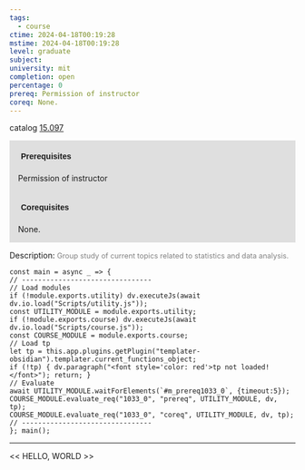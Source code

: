 ```yaml
---
tags:
  - course
ctime: 2024-04-18T00:19:28
mstime: 2024-04-18T00:19:28
level: graduate
subject: 
university: mit
completion: open
percentage: 0
prereq: Permission of instructor
coreq: None.
---
```


catalog [15.097](http://student.mit.edu/catalog/m15a.html#15.097)

<span style="display: block; padding: 15px; background-color: rgb(100, 100, 100, 0.2);"><font id="m_prereq1033_0" style="display: block; font-family: Arial, sans-serif; font-weight: bold; padding: 5px">Prerequisites</font><br><span id="prereq1033_0">Permission of instructor</span></span>
<span style="display: block; padding: 15px; background-color: rgb(100, 100, 100, 0.2);"><font id="m_coreq1033_0" style="display: block; font-family: Arial, sans-serif; font-weight: bold; padding: 5px">Corequisites</font><br><span id="coreq1033_0">None.</span></span>

<font style="">Description:</font>
<font style="color: grey; font-size: 0.8rem;">Group study of current topics related to statistics and data analysis.</font>

```dataviewjs
const main = async _ => {
// --------------------------------
// Load modules
if (!module.exports.utility) dv.executeJs(await dv.io.load("Scripts/utility.js"));
const UTILITY_MODULE = module.exports.utility;
if (!module.exports.course) dv.executeJs(await dv.io.load("Scripts/course.js"));
const COURSE_MODULE = module.exports.course;
// Load tp
let tp = this.app.plugins.getPlugin("templater-obsidian").templater.current_functions_object;
if (!tp) { dv.paragraph("<font style='color: red'>tp not loaded!</font>"); return; }
// Evaluate
await UTILITY_MODULE.waitForElements(`#m_prereq1033_0`, {timeout:5});
COURSE_MODULE.evaluate_req("1033_0", "prereq", UTILITY_MODULE, dv, tp);
COURSE_MODULE.evaluate_req("1033_0", "coreq", UTILITY_MODULE, dv, tp);
// --------------------------------
}; main();
```

---

<< HELLO, WORLD >>
